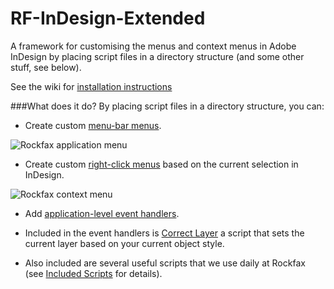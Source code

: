 RF-InDesign-Extended
====================

A framework for customising the menus and context menus in Adobe InDesign by placing script files in a directory structure (and some other stuff, see below).

See the wiki for [installation instructions](https://github.com/ryecroft/RF-InDesign-Extended/wiki#How%20do%20I%20install%20it?)

###What does it do?
By placing script files in a directory structure, you can:
* Create custom [menu-bar menus](https://github.com/ryecroft/RF-InDesign-Extended/wiki/menu-bar-menus).

![Rockfax application menu](https://github.com/ryecroft/RF-InDesign-Extended/wiki/images/rockfax-menu-in-indesign.png)

* Create custom [right-click menus](https://github.com/ryecroft/RF-InDesign-Extended/wiki/right-click-menus) based on the current selection in InDesign.

![Rockfax context menu](https://github.com/ryecroft/RF-InDesign-Extended/wiki/images/rockfax-context-menu.jpg "The final entry in this context menu was added based on the current selection")


* Add [application-level event handlers](https://github.com/ryecroft/RF-InDesign-Extended/wiki/application-level-event-handlers).

* Included in the event handlers is [Correct Layer](https://github.com/ryecroft/RF-InDesign-Extended/wiki/correct-layer) a script that sets the current layer based on your current object style.
* Also included are several useful scripts that we use daily at Rockfax (see [Included Scripts](https://github.com/ryecroft/RF-InDesign-Extended/wiki/included-scripts) for details).
